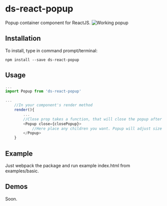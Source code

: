 # ds-react-popup
Popup container component for ReactJS.
![Working popup](http://oi66.tinypic.com/10wmqmx.jpg)

## Installation
To install, type in command prompt/terminal:

    npm install --save ds-react-popup
## Usage
```javascript
...
import Popup from 'ds-react-popup'

...
    //In your component's render method
    render(){
        ...
        //Close prop takes a function, that will close the popup after the red X is clicked on.
        <Popup close={closePopup}>
            //Here place any children you want. Popup will adjust size to it's content.
        </Popup>
    }
```
## Example
Just webpack the package and run example index.html from examples/basic.
## Demos
Soon.